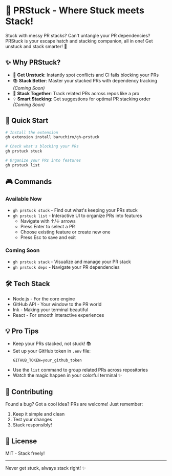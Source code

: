 # 🔄 PRStuck - Where Stuck meets Stack!

Stuck with messy PR stacks? Can't untangle your PR dependencies? PRStuck is your escape hatch and stacking companion, all in one! Get unstuck and stack smarter! 🎯

## ✨ Why PRStuck?

- 🚨 **Get Unstuck**: Instantly spot conflicts and CI fails blocking your PRs
- 📚 **Stack Better**: Master your stacked PRs with dependency tracking _(Coming Soon)_
- 🔗 **Stack Together**: Track related PRs across repos like a pro
- 💡 **Smart Stacking**: Get suggestions for optimal PR stacking order _(Coming Soon)_

## 🚀 Quick Start

```bash
# Install the extension
gh extension install baruchiro/gh-prstuck

# Check what's blocking your PRs
gh prstuck stuck

# Organize your PRs into features
gh prstuck list
```

## 🎮 Commands

### Available Now
- `gh prstuck stuck` - Find out what's keeping your PRs stuck
- `gh prstuck list` - Interactive UI to organize PRs into features
  - Navigate with ↑/↓ arrows
  - Press Enter to select a PR
  - Choose existing feature or create new one
  - Press Esc to save and exit

### Coming Soon
- `gh prstuck stack` - Visualize and manage your PR stack
- `gh prstuck deps` - Navigate your PR dependencies

## 🛠 Tech Stack

- Node.js - For the core engine
- GitHub API - Your window to the PR world
- Ink - Making your terminal beautiful
- React - For smooth interactive experiences

## 💡 Pro Tips

- Keep your PRs stacked, not stuck! 📚
- Set up your GitHub token in `.env` file:
  ```
  GITHUB_TOKEN=your_github_token
  ```
- Use the `list` command to group related PRs across repositories
- Watch the magic happen in your colorful terminal ✨

## 🤝 Contributing

Found a bug? Got a cool idea? PRs are welcome! Just remember:
1. Keep it simple and clean
2. Test your changes
3. Stack responsibly! 

## 📝 License

MIT - Stack freely! 

---
Never get stuck, always stack right! ✨ 